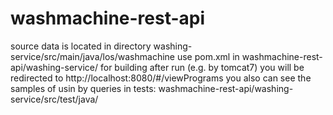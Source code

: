 # washmachine-rest-api

source data is located in directory washing-service/src/main/java/los/washmachine 
use pom.xml in washmachine-rest-api/washing-service/ for building
after run (e.g. by tomcat7) you will be redirected to http://localhost:8080/#/viewPrograms 
you also can see the samples of usin by queries in tests: washmachine-rest-api/washing-service/src/test/java/